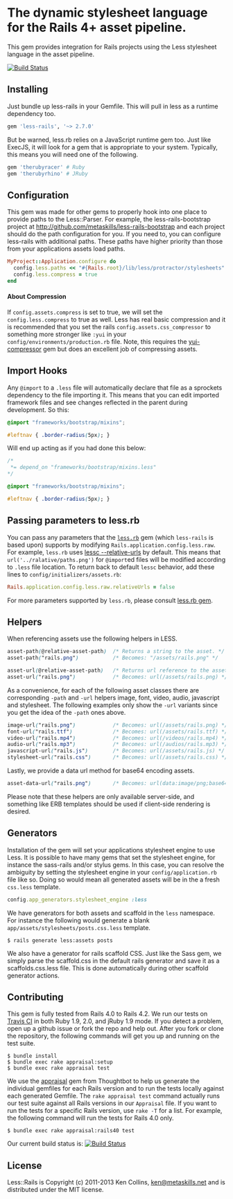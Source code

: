 # The dynamic stylesheet language for the Rails 4+ asset pipeline.

This gem provides integration for Rails projects using the Less stylesheet language in the asset pipeline.

[![Build Status](https://secure.travis-ci.org/metaskills/minitest-spec-rails.png)](http://travis-ci.org/metaskills/less-rails)


## Installing

Just bundle up less-rails in your Gemfile. This will pull in less as a runtime dependency too.

```ruby
gem 'less-rails', '~> 2.7.0'
```

But be warned, less.rb relies on a JavaScript runtime gem too. Just like ExecJS, it will look for a gem that is appropriate to your system. Typically, this means you will need one of the following.

```ruby
gem 'therubyracer' # Ruby
gem 'therubyrhino' # JRuby
```


## Configuration

This gem was made for other gems to properly hook into one place to provide paths to the Less::Parser. For example, the less-rails-bootstrap project at http://github.com/metaskills/less-rails-bootstrap and each project should do the path configuration for you. If you need to, you can configure less-rails with additional paths. These paths have higher priority than those from your applications assets load paths.

```ruby
MyProject::Application.configure do
  config.less.paths << "#{Rails.root}/lib/less/protractor/stylesheets"
  config.less.compress = true
end
```

#### About Compression

If `config.assets.compress` is set to true, we will set the `config.less.compress` to true as well. Less has real basic compression and it is recommended that you set the rails `config.assets.css_compressor` to something more stronger like `:yui` in your `config/environments/production.rb` file. Note, this requires the [yui-compressor](https://rubygems.org/gems/yui-compressor) gem but does an excellent job of compressing assets.



## Import Hooks

Any `@import` to a `.less` file will automatically declare that file as a sprockets dependency to the file importing it. This means that you can edit imported framework files and see changes reflected in the parent during development. So this:

```css
@import "frameworks/bootstrap/mixins";

#leftnav { .border-radius(5px); }
```

Will end up acting as if you had done this below:

```css
/*
 *= depend_on "frameworks/bootstrap/mixins.less"
*/

@import "frameworks/bootstrap/mixins";

#leftnav { .border-radius(5px); }
```

## Passing parameters to less.rb

You can pass any parameters that the [`less.rb`](https://github.com/cowboyd/less.rb) gem (which `less-rails` is based upon) supports by modifying `Rails.application.config.less.raw`.
For example, `less.rb` uses [lessc --relative-urls](http://lesscss.org/usage/#command-line-usage-relative-urls) by default. This means that `url('../ralative/paths.png')` for `@import`ed files will be modified according to `.less` file location. To return back to default `lessc` behavior, add these lines to `config/initializers/assets.rb`:

```ruby
Rails.application.config.less.raw.relativeUrls = false
```

For more parameters supported by `less.rb`, please consult [less.rb gem](https://github.com/cowboyd/less.rb/blob/master/lib/less/defaults.rb).


## Helpers

When referencing assets use the following helpers in LESS.

```css
asset-path(@relative-asset-path)  /* Returns a string to the asset. */
asset-path("rails.png")           /* Becomes: "/assets/rails.png" */

asset-url(@relative-asset-path)   /* Returns url reference to the asset. */
asset-url("rails.png")            /* Becomes: url(/assets/rails.png) */
```

As a convenience, for each of the following asset classes there are corresponding `-path` and `-url` helpers image, font, video, audio, javascript and stylesheet. The following examples only show the `-url` variants since you get the idea of the `-path` ones above.

```css
image-url("rails.png")            /* Becomes: url(/assets/rails.png) */
font-url("rails.ttf")             /* Becomes: url(/assets/rails.ttf) */
video-url("rails.mp4")            /* Becomes: url(/videos/rails.mp4) */
audio-url("rails.mp3")            /* Becomes: url(/audios/rails.mp3) */
javascript-url("rails.js")        /* Becomes: url(/assets/rails.js) */
stylesheet-url("rails.css")       /* Becomes: url(/assets/rails.css) */
```

Lastly, we provide a data url method for base64 encoding assets.

```css
asset-data-url("rails.png")       /* Becomes: url(data:image/png;base64,iVBORw0K...) */
```

Please note that these helpers are only available server-side, and something like ERB templates should be used if client-side rendering is desired.



## Generators

Installation of the gem will set your applications stylesheet engine to use Less. It is possible to have many gems that set the stylesheet engine, for instance the sass-rails and/or stylus gems. In this case, you can resolve the ambiguity by setting the stylesheet engine in your `config/application.rb` file like so. Doing so would mean all generated assets will be in the a fresh `css.less` template.

```ruby
config.app_generators.stylesheet_engine :less
```

We have generators for both assets and scaffold in the `less` namespace. For instance the following would generate a blank `app/assets/stylesheets/posts.css.less` template.

```
$ rails generate less:assets posts
```

We also have a generator for rails scaffold CSS. Just like the Sass gem, we simply parse the scaffold.css in the default rails generator and save it as a scaffolds.css.less file. This is done automatically during other scaffold generator actions.



## Contributing

This gem is fully tested from Rails 4.0 to Rails 4.2. We run our tests on [Travis CI](http://travis-ci.org/metaskills/less-rails) in both Ruby 1.9, 2.0, and jRuby 1.9 mode. If you detect a problem, open up a github issue or fork the repo and help out. After you fork or clone the repository, the following commands will get you up and running on the test suite. 

```shell
$ bundle install
$ bundle exec rake appraisal:setup
$ bundle exec rake appraisal test
```

We use the [appraisal](https://github.com/thoughtbot/appraisal) gem from Thoughtbot to help us generate the individual gemfiles for each Rails version and to run the tests locally against each generated Gemfile. The `rake appraisal test` command actually runs our test suite against all Rails versions in our `Appraisal` file. If you want to run the tests for a specific Rails version, use `rake -T` for a list. For example, the following command will run the tests for Rails 4.0 only.

```shell
$ bundle exec rake appraisal:rails40 test
```

Our current build status is:
[![Build Status](https://secure.travis-ci.org/metaskills/minitest-spec-rails.png)](http://travis-ci.org/metaskills/less-rails)


## License

Less::Rails is Copyright (c) 2011-2013 Ken Collins, <ken@metaskills.net> and is distributed under the MIT license.

